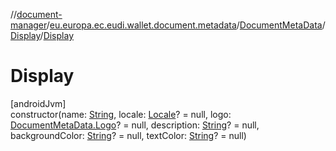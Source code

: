 //[document-manager](../../../../index.md)/[eu.europa.ec.eudi.wallet.document.metadata](../../index.md)/[DocumentMetaData](../index.md)/[Display](index.md)/[Display](-display.md)

# Display

[androidJvm]\
constructor(name: [String](https://kotlinlang.org/api/latest/jvm/stdlib/kotlin/-string/index.html),
locale: [Locale](https://developer.android.com/reference/kotlin/java/util/Locale.html)? = null,
logo: [DocumentMetaData.Logo](../-logo/index.md)? = null,
description: [String](https://kotlinlang.org/api/latest/jvm/stdlib/kotlin/-string/index.html)? =
null,
backgroundColor: [String](https://kotlinlang.org/api/latest/jvm/stdlib/kotlin/-string/index.html)? =
null, textColor: [String](https://kotlinlang.org/api/latest/jvm/stdlib/kotlin/-string/index.html)? =
null)
